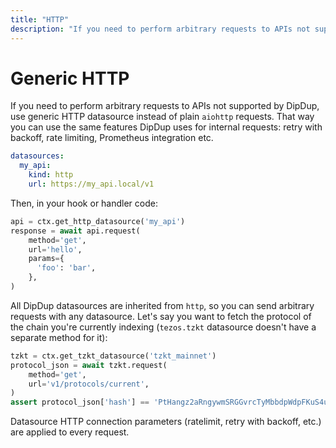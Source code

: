 ```yaml
---
title: "HTTP"
description: "If you need to perform arbitrary requests to APIs not supported by DipDup, use generic HTTP datasource instead of plain aiohttp requests. That way you can use the same features DipDup uses for internal requests: retry with backoff, rate limiting, Prometheus integration etc."
---
```


# Generic HTTP

If you need to perform arbitrary requests to APIs not supported by DipDup, use generic HTTP datasource instead of plain `aiohttp` requests. That way you can use the same features DipDup uses for internal requests: retry with backoff, rate limiting, Prometheus integration etc.

```yaml [dipdup.yaml]
datasources:
  my_api:
    kind: http
    url: https://my_api.local/v1
```

Then, in your hook or handler code:

```python
api = ctx.get_http_datasource('my_api')
response = await api.request(
    method='get',
    url='hello',
    params={
      'foo': 'bar',
    },
)
```

All DipDup datasources are inherited from `http`, so you can send arbitrary requests with any datasource. Let's say you want to fetch the protocol of the chain you're currently indexing (`tezos.tzkt` datasource doesn't have a separate method for it):

```python
tzkt = ctx.get_tzkt_datasource('tzkt_mainnet')
protocol_json = await tzkt.request(
    method='get',
    url='v1/protocols/current',
)
assert protocol_json['hash'] == 'PtHangz2aRngywmSRGGvrcTyMbbdpWdpFKuS4uMWxg2RaH9i1qx'
```

Datasource HTTP connection parameters (ratelimit, retry with backoff, etc.) are applied to every request.
